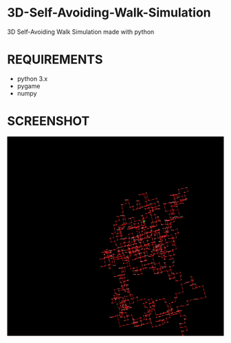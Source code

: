 # 3D-Self-Avoiding-Walk-Simulation
3D Self-Avoiding Walk Simulation made with python

# REQUIREMENTS
- python 3.x
- pygame
- numpy

# SCREENSHOT
<img src = "ss.png" width = 800>
